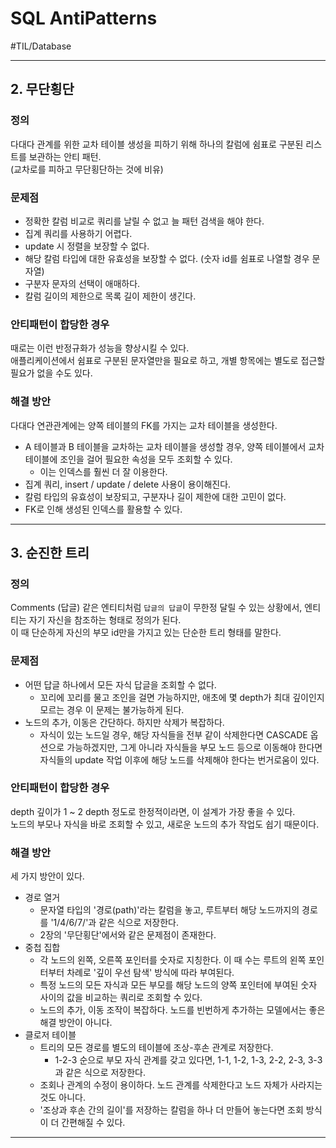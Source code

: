 # SQL AntiPatterns
#TIL/Database

---

## 2. 무단횡단

### 정의

다대다 관계를 위한 교차 테이블 생성을 피하기 위해 하나의 칼럼에 쉼표로 구분된 리스트를 보관하는 안티 패턴.  
(교차로를 피하고 무단횡단하는 것에 비유)  


### 문제점

- 정확한 칼럼 비교로 쿼리를 날릴 수 없고 늘 패턴 검색을 해야 한다.
- 집계 쿼리를 사용하기 어렵다.
- update 시 정렬을 보장할 수 없다.
- 해당 칼럼 타입에 대한 유효성을 보장할 수 없다. (숫자 id를 쉼표로 나열할 경우 문자열)
- 구분자 문자의 선택이 애매하다.
- 칼럼 길이의 제한으로 목록 길이 제한이 생긴다.


### 안티패턴이 합당한 경우

때로는 이런 반정규화가 성능을 향상시킬 수 있다.  
애플리케이션에서 쉼표로 구분된 문자열만을 필요로 하고, 개별 항목에는 별도로 접근할 필요가 없을 수도 있다.  


### 해결 방안

다대다 연관관계에는 양쪽 테이블의 FK를 가지는 교차 테이블을 생성한다.  

- A 테이블과 B 테이블을 교차하는 교차 테이블을 생성할 경우, 양쪽 테이블에서 교차 테이블에 조인을 걸어 필요한 속성을 모두 조회할 수 있다.  
	- 이는 인덱스를 훨씬 더 잘 이용한다.
- 집계 쿼리, insert / update / delete 사용이 용이해진다.
- 칼럼 타입의 유효성이 보장되고, 구분자나 길이 제한에 대한 고민이 없다.
- FK로 인해 생성된 인덱스를 활용할 수 있다.

---

## 3. 순진한 트리

### 정의

Comments (답글) 같은 엔티티처럼 `답글의 답글`이 무한정 달릴 수 있는 상황에서, 엔티티는 자기 자신을 참조하는 형태로 정의가 된다.  
이 때 단순하게 자신의 부모 id만을 가지고 있는 단순한 트리 형태를 말한다.  

### 문제점

- 어떤 답글 하나에서 모든 자식 답글을 조회할 수 없다.
	- 꼬리에 꼬리를 물고 조인을 걸면 가능하지만, 애초에 몇 depth가 최대 깊이인지 모르는 경우 이 문제는 불가능하게 된다.
- 노드의 추가, 이동은 간단하다. 하지만 삭제가 복잡하다.
	- 자식이 있는 노드일 경우, 해당 자식들을 전부 같이 삭제한다면 CASCADE 옵션으로 가능하겠지만, 그게 아니라 자식들을 부모 노드 등으로 이동해야 한다면 자식들의 update 작업 이후에 해당 노드를 삭제해야 한다는 번거로움이 있다.


### 안티패턴이 합당한 경우

depth 깊이가 1 ~ 2 depth 정도로 한정적이라면, 이 설계가 가장 좋을 수 있다.  
노드의 부모나 자식을 바로 조회할 수 있고, 새로운 노드의 추가 작업도 쉽기 때문이다.  


### 해결 방안

세 가지 방안이 있다.  

- 경로 열거
	- 문자열 타입의 '경로(path)'라는 칼럼을 놓고, 루트부터 해당 노드까지의 경로를 '1/4/6/7/'과 같은 식으로 저장한다.
	- 2장의 '무단횡단'에서와 같은 문제점이 존재한다.
- 중첩 집합
	- 각 노드의 왼쪽, 오른쪽 포인터를 숫자로 지칭한다. 이 때 수는 루트의 왼쪽 포인터부터 차례로 '깊이 우선 탐색' 방식에 따라 부여된다.
	- 특정 노드의 모든 자식과 모든 부모를 해당 노드의 양쪽 포인터에 부여된 숫자 사이의 값을 비교하는 쿼리로 조회할 수 있다.
	- 노드의 추가, 이동 조작이 복잡하다. 노드를 빈번하게 추가하는 모델에서는 좋은 해결 방안이 아니다.
- 클로저 테이블
	- 트리의 모든 경로를 별도의 테이블에 조상-후손 관계로 저장한다.
		- 1-2-3 순으로 부모 자식 관계를 갖고 있다면, 1-1, 1-2, 1-3, 2-2, 2-3, 3-3 과 같은 식으로 저장한다.
	- 조회나 관계의 수정이 용이하다. 노드 관계를 삭제한다고 노드 자체가 사라지는 것도 아니다.
	- '조상과 후손 간의 길이'를 저장하는 칼럼을 하나 더 만들어 놓는다면 조회 방식이 더 간편해질 수 있다.

---

